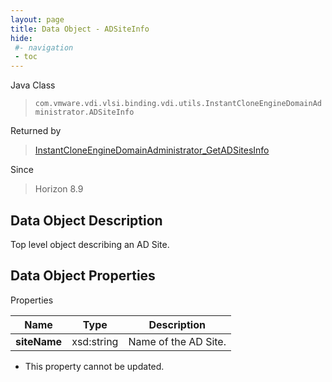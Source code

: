 ```yaml
---
layout: page
title: Data Object - ADSiteInfo
hide:
 #- navigation
 - toc
---
```






Java Class  
> `com.vmware.vdi.vlsi.binding.vdi.utils.InstantCloneEngineDomainAdministrator.ADSiteInfo`

Returned by  
> [InstantCloneEngineDomainAdministrator_GetADSitesInfo](vdi.utils.InstantCloneEngineDomainAdministrator.md#getADSitesInfo)

Since  
> Horizon 8.9


## Data Object Description 

Top level object describing an AD Site. 

## Data Object Properties

Properties

Name |  Type |  Description   
---|---|---  
**siteName**|  xsd:string|  Name of the AD Site.   


 * This property cannot be updated.

  
  

  
